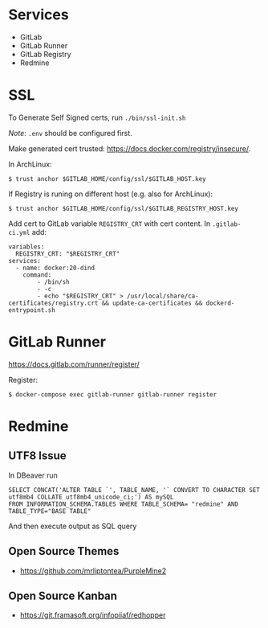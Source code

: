 
# Services
- GitLab
- GitLab Runner
- GitLab Registry
- Redmine

# SSL

To Generate Self Signed certs, run `./bin/ssl-init.sh`

*Note*: `.env` should be configured first.

Make generated cert trusted: https://docs.docker.com/registry/insecure/.

In ArchLinux:
    
    $ trust anchor $GITLAB_HOME/config/ssl/$GITLAB_HOST.key

If Registry is runing on different host (e.g. also for ArchLinux):

    $ trust anchor $GITLAB_HOME/config/ssl/$GITLAB_REGISTRY_HOST.key

Add cert to GitLab variable `REGISTRY_CRT` with cert content. In `.gitlab-ci.yml` add:

    variables:
      REGISTRY_CRT: "$REGISTRY_CRT"
    services:
      - name: docker:20-dind
        command:
            - /bin/sh
            - -c
            - echo "$REGISTRY_CRT" > /usr/local/share/ca-certificates/registry.crt && update-ca-certificates && dockerd-entrypoint.sh


# GitLab Runner

https://docs.gitlab.com/runner/register/

Register:

    $ docker-compose exec gitlab-runner gitlab-runner register


# Redmine

## UTF8 Issue

In DBeaver run

    SELECT CONCAT('ALTER TABLE `', TABLE_NAME, '` CONVERT TO CHARACTER SET utf8mb4 COLLATE utf8mb4_unicode_ci;') AS mySQL
    FROM INFORMATION_SCHEMA.TABLES WHERE TABLE_SCHEMA= "redmine" AND TABLE_TYPE="BASE TABLE"

And then execute output as SQL query

## Open Source Themes

- https://github.com/mrliptontea/PurpleMine2

## Open Source Kanban

- https://git.framasoft.org/infopiiaf/redhopper
